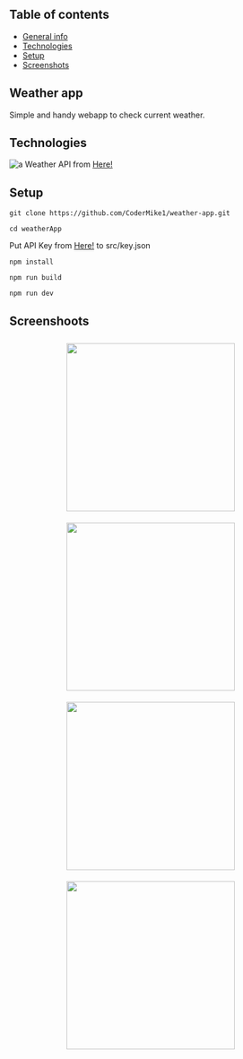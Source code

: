 ## Table of contents
* [General info](#weather-app)
* [Technologies](#technologies)
* [Setup](#setup)
* [Screenshots](#screenshoots)

## Weather app
Simple and handy webapp to check current weather.

## Technologies
![a](https://camo.githubusercontent.com/f93e05694a6f01f2f6a37713a454a942442a5ff2b33083891096a6f7e57842f8/68747470733a2f2f696d672e736869656c64732e696f2f62616467652f72656163742d2532333230323332612e7376673f7374796c653d666f722d7468652d6261646765266c6f676f3d7265616374266c6f676f436f6c6f723d253233363144414642)
Weather API from [Here!](https://openweathermap.org/)

## Setup
```
git clone https://github.com/CoderMike1/weather-app.git
```
```
cd weatherApp
```
Put API Key from [Here!](https://openweathermap.org/) to src/key.json

```
npm install
```
```
npm run build
```
```
npm run dev
```

## Screenshoots
<p align="center">
  <img src=".src/screenshots/weatherApp1.png"  width="300" style="margin: 10px;">
  <img src=".src/screenshots/weatherApp2.png"  width="300" style="margin: 10px;">
  <img src=".src/screenshots/weatherApp3.png"  width="300" style="margin: 10px;">
  <img src=".src/screenshots/weatherApp4.png"  width="300" style="margin: 10px;">
</p>

